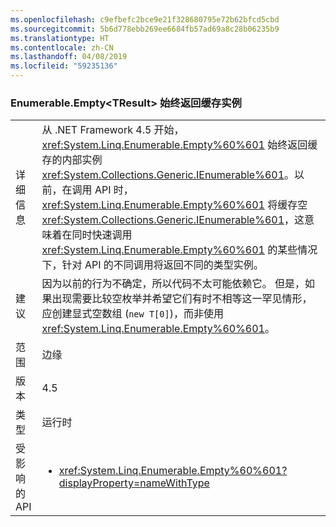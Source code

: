 ```yaml
---
ms.openlocfilehash: c9efbefc2bce9e21f328680795e72b62bfcd5cbd
ms.sourcegitcommit: 5b6d778ebb269ee6684fb57ad69a8c28b06235b9
ms.translationtype: HT
ms.contentlocale: zh-CN
ms.lasthandoff: 04/08/2019
ms.locfileid: "59235136"
---
```

### <a name="enumerableemptytresult-always-returns-cached-instance"></a>Enumerable.Empty\<TResult> 始终返回缓存实例

|   |   |
|---|---|
|详细信息|从 .NET Framework 4.5 开始，<xref:System.Linq.Enumerable.Empty%60%601> 始终返回缓存的内部实例 <xref:System.Collections.Generic.IEnumerable%601>。以前，在调用 API 时，<xref:System.Linq.Enumerable.Empty%60%601> 将缓存空 <xref:System.Collections.Generic.IEnumerable%601>，这意味着在同时快速调用 <xref:System.Linq.Enumerable.Empty%60%601> 的某些情况下，针对 API 的不同调用将返回不同的类型实例。|
|建议|因为以前的行为不确定，所以代码不太可能依赖它。 但是，如果出现需要比较空枚举并希望它们有时不相等这一罕见情形，应创建显式空数组 (<code>new T[0]</code>)，而非使用 <xref:System.Linq.Enumerable.Empty%60%601>。|
|范围|边缘|
|版本|4.5|
|类型|运行时|
|受影响的 API|<ul><li><xref:System.Linq.Enumerable.Empty%60%601?displayProperty=nameWithType></li></ul>|
